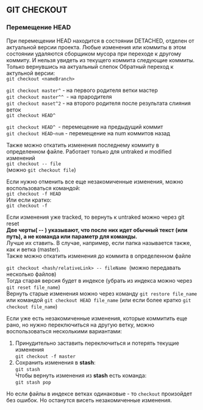 ## GIT CHECKOUT

### Перемещение HEAD

При перемещении HEAD находится в состоянии DETACHED, отделен от актуальной версии проекта. Любые изменения или коммиты в этом состоянии удаляются сборщиком мусора при переходе к другому коммиту. И нельзя увидеть из текущего коммита следующие коммиты. Только вернувшись на актуальный слепок
Обратный переход к актульной версии:   
`git checkout <nameBranch>`

`git checkout master^` - на первого родителя ветки мастер  
`git checkout master^^ `- на прародителя  
`git checkout maset^2` - на второго родителя после результата слияния веток  
`git checkout HEAD^`

`git checkout HEAD^ `- перемещение на предыдущий коммит  
`git checkout HEAD~num` - перемещение на num коммитов назад

Также можно откатить изменения последнему коммиту в определенном файле. Работает только для untraked и modified изменений  
`git checkout -- file`  
(можно `git checkout file`)  

Если нужно отменить все еще незакомиченные изменения, можно воспользоваться командой:  
`git checkout -f HEAD`  
Или если кратко:  
`git checkout -f`  

Если изменения уже tracked, то вернуть к untraked можно через git reset  
__Две черты( -- ) указывают, что после них идет обычный текст (или путь), а не команда или параметр для команды.__   
Лучше их ставить. В случае, например, если папка называется также, как и ветка (master).  
Также можно откатить изменения до коммита в определенном файле  

`git checkout <hash/relativeLink> -- fileName `(можно передавать несколько файлов)  
Тогда старая версия будет в индексе (убрать из индекса можно через `git reset file_name`)  
Вернуть старые изменения можно через команду `git restore file_name` или командой `git checkout HEAD file_name` (или если более кратко `git checkout file_name`) 

Если уже есть незакомиченные изменения, которые коммитить еще рано, но нужно переключиться на другую ветку, можно воспользоваться несколькими вариантами:
1. Принудительно заставить переключиться и потерять текущие изменения  
   `git checkout -f master`
2. Сохранить изменения в __stash__:  
   `git stash`  
   Чтобы вернуть изменения из __stash__ есть команда:  
   `git stash pop`  

Но если файлы в индексе ветках одинаковые - то `checkout` произойдет без ошибок. Но останутся висеть незакомиченные изменения.
